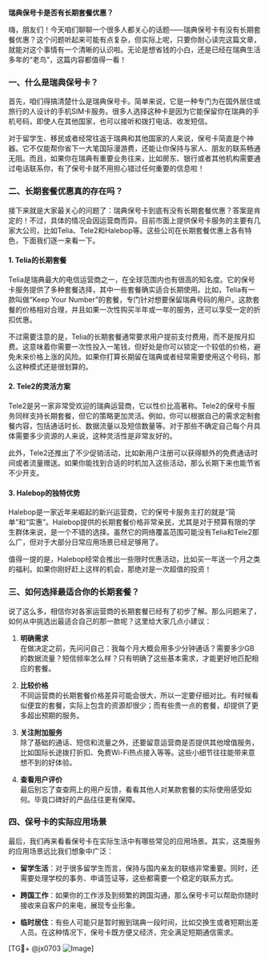 **瑞典保号卡是否有长期套餐优惠？**

嗨，朋友们！今天咱们聊聊一个很多人都关心的话题——瑞典保号卡有没有长期套餐优惠？这个问题听起来可能有点复杂，但实际上呢，只要你耐心读完这篇文章，就能对这个事情有一个清晰的认识啦。无论是想省钱的小白，还是已经在瑞典生活多年的“老鸟”，这篇内容都值得一看！

### 一、什么是瑞典保号卡？

首先，咱们得搞清楚什么是瑞典保号卡。简单来说，它是一种专门为在国外居住或旅行的人设计的手机SIM卡服务。很多人选择这种卡是因为它能保留你在瑞典的手机号码，即使人在其他国家，也可以接听和拨打电话、收发短信。

对于留学生、移民或者经常往返于瑞典和其他国家的人来说，保号卡简直是个神器。它不仅能帮你省下一大笔国际漫游费，还能让你保持与家人、朋友的联系畅通无阻。而且，如果你在瑞典有重要业务往来，比如房东、银行或者其他机构需要通过电话联系你，有了保号卡就不用担心错过任何重要的信息啦！

### 二、长期套餐优惠真的存在吗？

接下来就是大家最关心的问题了：瑞典保号卡到底有没有长期套餐优惠？答案是肯定的！不过，具体的情况会因运营商而异。目前市面上提供保号卡服务的主要有几家大公司，比如Telia、Tele2和Halebop等。这些公司在长期套餐优惠上各有特色，下面我们逐一来看一下。

#### 1. Telia的长期套餐

Telia是瑞典最大的电信运营商之一，在全球范围内也有很高的知名度。它的保号卡服务提供了多种套餐选择，其中一些套餐确实适合长期使用。比如，Telia有一款叫做“Keep Your Number”的套餐，专门针对想要保留瑞典号码的用户。这款套餐的价格相对合理，并且如果一次性购买半年或一年的服务，还可以享受一定的折扣优惠。

不过需要注意的是，Telia的长期套餐通常要求用户提前支付费用，而不是按月扣费。这意味着你需要一次性投入一笔钱，但好处是你可以锁定一个较低的价格，避免未来价格上涨的风险。如果你打算长期留在瑞典或者经常需要使用这个号码，那么这种模式还是很划算的。

#### 2. Tele2的灵活方案

Tele2是另一家非常受欢迎的瑞典运营商，它以性价比高著称。Tele2的保号卡服务同样支持长期套餐，但它的策略更加灵活。例如，你可以根据自己的需求定制套餐内容，包括通话时长、数据流量以及短信数量等。对于那些不确定自己每个月具体需要多少资源的人来说，这种灵活性是非常友好的。

此外，Tele2还推出了不少促销活动，比如新用户注册可以获得额外的免费通话时间或者流量赠送。如果你能找到合适的时机加入这些活动，那么长期下来也能节省不少开支。

#### 3. Halebop的独特优势

Halebop是一家近年来崛起的新兴运营商，它的保号卡服务主打的就是“简单”和“实惠”。Halebop提供的长期套餐价格非常亲民，尤其是对于预算有限的学生群体来说，是一个不错的选择。虽然它的网络覆盖范围可能没有Telia和Tele2那么广，但对于大部分日常应用场景已经足够用了。

值得一提的是，Halebop经常会推出一些限时优惠活动，比如买一年送一个月之类的福利。如果你刚好赶上这样的机会，那绝对是一次超值的投资！

### 三、如何选择最适合你的长期套餐？

说了这么多，相信你对各家运营商的长期套餐已经有了初步了解。那么问题来了，如何从中挑选出最适合自己的那一款呢？这里给大家几点小建议：

1. **明确需求**  
   在做决定之前，先问问自己：我每个月大概会用多少分钟通话？需要多少GB的数据流量？短信频率怎么样？只有明确了这些基本需求，才能更好地匹配相应的套餐。

2. **比较价格**  
   不同运营商的长期套餐价格差异可能会很大，所以一定要仔细对比。有时候看似便宜的套餐，实际上包含的资源却很少；而有些贵一点的套餐，却提供了更多超出预期的服务。

3. **关注附加服务**  
   除了基础的通话、短信和流量之外，还要留意运营商是否提供其他增值服务，比如国际长途拨打折扣、免费Wi-Fi热点接入等等。这些小细节往往能带来意想不到的好体验。

4. **查看用户评价**  
   最后别忘了查查网上的用户反馈，看看其他人对某款套餐的实际使用感受如何。毕竟口碑好的产品往往更有保障。

### 四、保号卡的实际应用场景

最后，我们再来看看保号卡在实际生活中有哪些常见的应用场景。其实，这类服务的应用场景远比我们想象中广泛：

- **留学生活**：对于很多留学生而言，保持与国内亲友的联络非常重要。同时，还需要处理学校的事务、申请签证等，这些都需要一个稳定的联系方式。
  
- **跨国工作**：如果你的工作涉及到频繁的跨国沟通，那么保号卡可以帮助你随时接收来自客户的来电，展现专业形象。

- **临时居住**：有些人可能只是暂时搬到瑞典一段时间，比如交换生或者短期出差人员。在这种情况下，保号卡既方便又经济，完全满足短期通信需求。

[TG💪+ @jx0703 ![Image](https://github.com/user-attachments/assets/dbca1d08-cadb-493c-b0ec-ad6f7a83f270)]